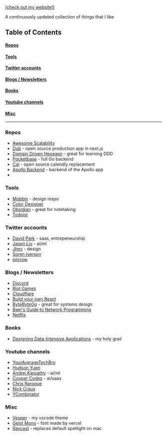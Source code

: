 [(check out my website!)](https://caleblee.dev)

A continuously updated collection of things that I like

## Table of Contents

#### [Repos](#repos)

#### [Tools](#tools)

#### [Twitter accounts](#twitter)

#### [Blogs / Newsletters](#blogs--newsletters)

#### [Books](#books)

#### [Youtube channels](#table-of-contents)

#### [Misc](#misc)

---

### Repos

- [Awesome Scalability](https://github.com/binhnguyennus/awesome-scalability)
- [Dub](https://github.com/dubinc/dub) - open source production app in next.js
- [Domain Driven Hexagon](https://github.com/Sairyss/domain-driven-hexagon) - great for learning DDD
- [Pocketbase](https://github.com/pocketbase/pocketbase) - full Go backend
- [Cal](https://github.com/calcom/cal.com) - open source calendly replacement
- [Apollo Backend](https://github.com/christianselig/apollo-backend) - backend of the Apollo app
-

### Tools

- [Mobbin](https://mobbin.com/) - design inspo
- [Color Designer](https://colordesigner.io/)
- [Obsidian](https://obsidian.md/) - great for notetaking
- [Todoist](https://todoist.com/)

### Twitter accounts

- [David Park](https://twitter.com/Davidjpark96) - saas, entrepeneurship
- [Jason Liu](https://twitter.com/jxnlco) - ai/ml
- [Jhey](https://twitter.com/jh3yy) - design
- [Soren Iverson](https://twitter.com/soren_iverson)
- [pilcrow](https://twitter.com/pilcrowonpaper)

### Blogs / Newsletters

- [Discord](https://discord.com/category/engineering)
- [Riot Games](https://technology.riotgames.com/)
- [Cloudflare](https://blog.cloudflare.com/)
- [Build your own React](https://pomb.us/build-your-own-react/)
- [ByteByteGo](https://blog.bytebytego.com/?utm_source=site) - great for systems design
- [Beej's Guide to Network Programming](https://beej.us/guide/bgnet/)
- [Netflix](https://netflixtechblog.medium.com/)

### Books

- [Designing Data-Intensive Applications](https://www.amazon.com/Designing-Data-Intensive-Applications-Reliable-Maintainable/dp/1449373321) - my holy grail

### Youtube channels

- [YourAverageTechBro](https://www.youtube.com/@YourAverageTechBro)
- [Hudson Yuen](https://www.youtube.com/@hudsonyuen)
- [Andrej Karpathy](https://www.youtube.com/@AndrejKarpathy) - ai/ml
- [Cooper Codes](https://www.youtube.com/@CooperCodes) - ai/saas
- [Chris Raroque](https://www.youtube.com/@raroque)
- [Nick Craux](https://www.youtube.com/@nickcraux)
- [YCombinator](https://www.youtube.com/@ycombinator)

### Misc

- [Vesper](https://github.com/raunofreiberg/vesper) - my vscode theme
- [Geist Mono](https://vercel.com/font/mono) - font made by vercel
- [Raycast](https://www.raycast.com/) - replaces default spotlight on mac
